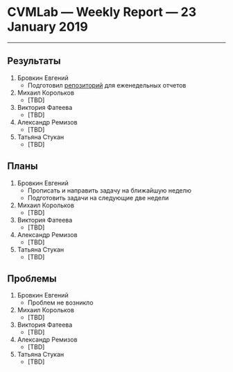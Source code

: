 # CVMLab — Weekly Report — 23 January 2019

----------------

## Результаты

  1. Бровкин Евгений
     - Подготовил [репозиторий][reports-repo] для еженедельных отчетов
  2. Михаил Корольков
     - [TBD]
  3. Виктория Фатеева
     - [TBD]
  4. Александр Ремизов
     - [TBD]
  5. Татьяна Стукан
     - [TBD]

## Планы

  1. Бровкин Евгений
     - Прописать и направить задачу на ближайшую неделю
     - Подготовить задачи на следующие две недели
  2. Михаил Корольков
     - [TBD]
  3. Виктория Фатеева
     - [TBD]
  4. Александр Ремизов
     - [TBD]
  5. Татьяна Стукан
     - [TBD]

## Проблемы

  1. Бровкин Евгений
     - Проблем не возникло
  2. Михаил Корольков
     - [TBD]
  3. Виктория Фатеева
     - [TBD]
  4. Александр Ремизов
     - [TBD]
  5. Татьяна Стукан
     - [TBD]

<!-- LINKS -->
[reports-repo]: https://github.com/Saldern/cvmlab-reports